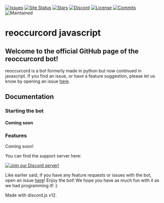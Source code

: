 [![Issues](https://img.shields.io/github/issues/reoccurcat/reoccurcord-js.svg?colorB=5e03fc)](https://github.com/reoccurcat/reoccurcord-js/issues)
[![Site Status](https://img.shields.io/website?down_color=lightgrey&down_message=offline&up_color=purple&up_message=online&url=https%3A%2F%2Frc.reoccur.tech)](https://rc.reoccur.tech)
[![Stars](https://img.shields.io/github/stars/reoccurcat/reoccurcord-js?style=social)](https://github.com/reoccurcat/reoccurcord-js/stargazers)
[![Discord](https://img.shields.io/discord/883472120083005441)](https://discord.gg/yATc4DJ69R)
[![License](https://img.shields.io/github/license/reoccurcat/reoccurcord-js)](https://github.com/reoccurcat/reoccurcord-js/blob/main/LICENSE)
[![Commits](https://img.shields.io/github/commit-activity/m/reoccurcat/reoccurcord-js)](https://github.com/reoccurcat/reoccurcord-js/commits/main)
![Maintained](https://img.shields.io/maintenance/yes/2021)

# reoccurcord javascript
## Welcome to the official GitHub page of the reoccurcord bot!
reoccurcord is a bot formerly made in python but now continued in javascript.
If you find an issue, or have a feature suggestion, please let us know by opening an issue [here](https://github.com/reoccurcat/reoccurcord/issues).

## Documentation

### Starting the bot
#### Coming soon

### Features

Coming soon!

You can find the support server here:

[![Join our Discord server!](https://invidget.switchblade.xyz/yATc4DJ69R)](http://discord.gg/yATc4DJ69R)

Like earlier said, if you have any feature requests or issues with the bot, open an issue [here](https://github.com/reoccurcat/reoccurcord-s/issues)!
Enjoy the bot! We hope you have as much fun with it as we had programming it! :)

Made with discord.js v12.
